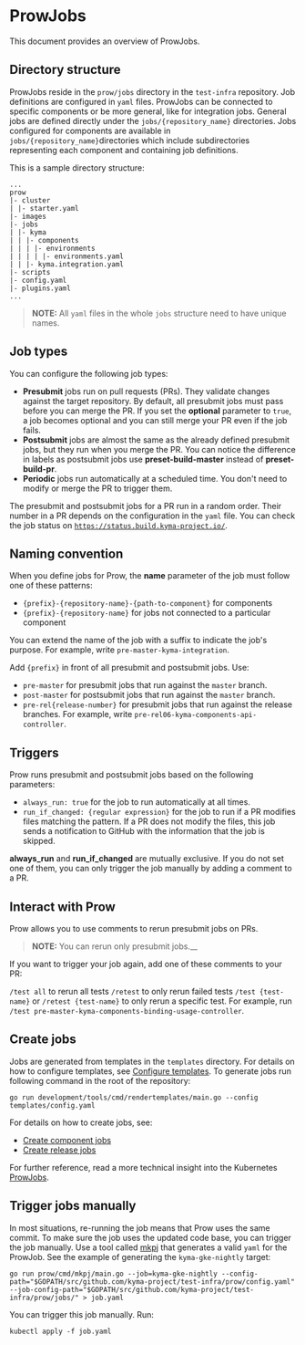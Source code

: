 # ProwJobs

This document provides an overview of ProwJobs.  

## Directory structure

ProwJobs reside in the `prow/jobs` directory in the `test-infra` repository. Job definitions are configured in `yaml` files. ProwJobs can be connected to specific components or be more general, like for integration jobs. General jobs are defined directly under the `jobs/{repository_name}` directories. Jobs configured for components are available in `jobs/{repository_name}`directories which include subdirectories representing each component and containing job definitions. 


This is a sample directory structure:

```
...
prow
|- cluster
| |- starter.yaml
|- images
|- jobs
| |- kyma
| | |- components
| | | |- environments
| | | | |- environments.yaml
| | |- kyma.integration.yaml
|- scripts
|- config.yaml
|- plugins.yaml
...
```
> **NOTE:** All `yaml` files in the whole `jobs` structure need to have unique names.

## Job types

You can configure the following job types:

- **Presubmit** jobs run on pull requests (PRs). They validate changes against the target repository. By default, all presubmit jobs must pass before you can merge the PR.  If you set the **optional** parameter to `true`, a job becomes optional and you can still merge your PR even if the job fails. 
- **Postsubmit** jobs are almost the same as the already defined presubmit jobs, but they run when you merge the PR. You can notice the difference in labels as postsubmit jobs use **preset-build-master** instead of **preset-build-pr**.
- **Periodic** jobs run automatically at a scheduled time. You don't need to modify or merge the PR to trigger them. 

The presubmit and postsubmit jobs for a PR run in a random order. Their number in a PR depends on the configuration in the `yaml` file. You can check the job status on [`https://status.build.kyma-project.io/`](https://status.build.kyma-project.io/).


## Naming convention 

When you define jobs for Prow, the **name** parameter of the job must follow one of these patterns:

- `{prefix}-{repository-name}-{path-to-component}` for components
- `{prefix}-{repository-name}` for jobs not connected to a particular component

You can extend the name of the job with a suffix to indicate the job's purpose. For example, write `pre-master-kyma-integration`.

Add `{prefix}` in front of all presubmit and postsubmit jobs. Use:
- `pre-master` for presubmit jobs that run against the `master` branch.
- `post-master` for postsubmit jobs that run against the `master` branch.
- `pre-rel{release-number}` for presubmit jobs that run against the release branches. For example, write `pre-rel06-kyma-components-api-controller`.




## Triggers

Prow runs presubmit and postsubmit jobs based on the following parameters: 

- `always_run: true` for the job to run automatically at all times.
- `run_if_changed: {regular expression}` for the job to run if a PR modifies files matching the pattern. If a PR does not modify the files, this job sends a notification to GitHub with the information that the job is skipped.

**always_run** and **run_if_changed** are mutually exclusive. If you do not set one of them, you can only trigger the job manually by adding a comment to a PR.                                                               


## Interact with Prow

Prow allows you to use comments to rerun presubmit jobs on PRs.

> **NOTE:** You can rerun only presubmit jobs.__

If you want to trigger your job again, add one of these comments to your PR:

`/test all` to rerun all tests
`/retest` to only rerun failed tests
`/test {test-name}` or `/retest {test-name}` to only rerun a specific test. For example, run `/test pre-master-kyma-components-binding-usage-controller`.


## Create jobs

Jobs are generated from templates in the `templates` directory. For details on how to configure templates, see [Configure templates](./templates.md). To generate jobs run following command in the root of the repository:

```
go run development/tools/cmd/rendertemplates/main.go --config templates/config.yaml
```

For details on how to create jobs, see:

- [Create component jobs](./component-jobs.md)
- [Create release jobs](./release-jobs.md)

For further reference, read a more technical insight into the Kubernetes [ProwJobs](https://github.com/kubernetes/test-infra/blob/master/prow/jobs.md).

## Trigger jobs manually

In most situations, re-running the job means that Prow uses the same commit. To make sure the job uses the updated code base, you can trigger the job manually.
Use a tool called [mkpj](https://github.com/kubernetes/test-infra/tree/master/prow/cmd/mkpj) that generates a valid `yaml` for the ProwJob. See the example of generating the `kyma-gke-nightly` target:
```shell
go run prow/cmd/mkpj/main.go --job=kyma-gke-nightly --config-path="$GOPATH/src/github.com/kyma-project/test-infra/prow/config.yaml" --job-config-path="$GOPATH/src/github.com/kyma-project/test-infra/prow/jobs/" > job.yaml
```

You can trigger this job manually. Run:
```shell
kubectl apply -f job.yaml
```

